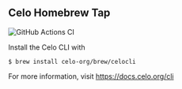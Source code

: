 ## Celo Homebrew Tap

![GitHub Actions CI](https://github.com/celo-org/homebrew-brew/actions/workflows/ci.yml/badge.svg)

Install the Celo CLI with

    $ brew install celo-org/brew/celocli

For more information, visit https://docs.celo.org/cli
